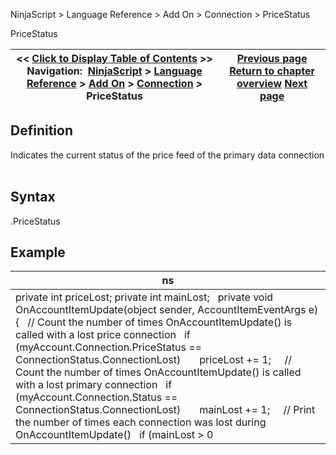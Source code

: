 ﻿
NinjaScript > Language Reference > Add On > Connection > PriceStatus

PriceStatus

| << [Click to Display Table of Contents](connections_pricestatus.md) >> **Navigation:**     [NinjaScript](ninjascript.md) > [Language Reference](language_reference_wip.md) > [Add On](add_on.md) > [Connection](connection_class.md) > PriceStatus | [Previous page](connections_options.md) [Return to chapter overview](connection_class.md) [Next page](connections_status.md) |
| --- | --- |
## Definition
Indicates the current status of the price feed of the primary data connection
 
## Syntax
<Connection>.PriceStatus

## Example

| ns |
| --- |
| private int priceLost; private int mainLost;   private void OnAccountItemUpdate(object sender, AccountItemEventArgs e) {    // Count the number of times OnAccountItemUpdate() is called with a lost price connection    if (myAccount.Connection.PriceStatus == ConnectionStatus.ConnectionLost)        priceLost += 1;      // Count the number of times OnAccountItemUpdate() is called with a lost primary connection    if (myAccount.Connection.Status == ConnectionStatus.ConnectionLost)        mainLost += 1;      // Print the number of times each connection was lost during OnAccountItemUpdate()    if (mainLost > 0 || priceLost > 0)        Print(String.Format("Main connection lost {0} times. Price feed lost {1} times.", mainLost, priceLost)); } |

